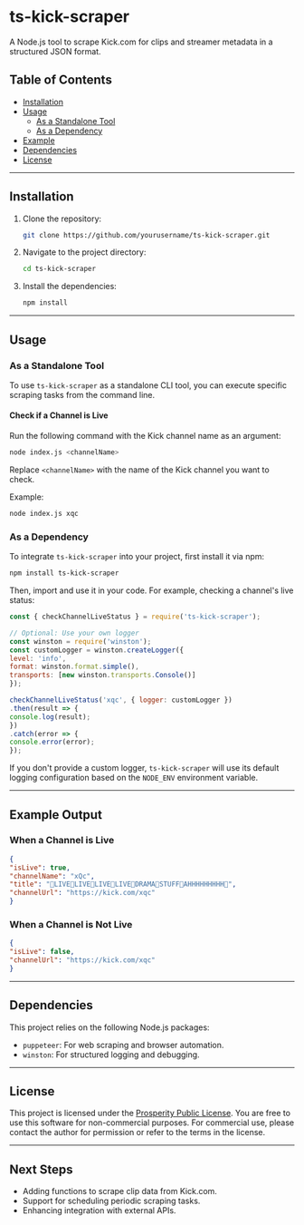# ts-kick-scraper

A Node.js tool to scrape Kick.com for clips and streamer metadata in a structured JSON format.

## Table of Contents
- [Installation](#installation)
- [Usage](#usage)
    - [As a Standalone Tool](#as-a-standalone-tool)
    - [As a Dependency](#as-a-dependency)
- [Example](#example)
- [Dependencies](#dependencies)
- [License](#license)

---

## Installation

1. Clone the repository:
   ```bash
   git clone https://github.com/yourusername/ts-kick-scraper.git
   ```

2. Navigate to the project directory:
   ```bash
   cd ts-kick-scraper
   ```

3. Install the dependencies:
   ```bash
   npm install
   ```

---

## Usage

### As a Standalone Tool

To use `ts-kick-scraper` as a standalone CLI tool, you can execute specific scraping tasks from the command line.

#### Check if a Channel is Live
Run the following command with the Kick channel name as an argument:

```bash
node index.js <channelName>
```

Replace `<channelName>` with the name of the Kick channel you want to check.

Example:
```bash
node index.js xqc
```

### As a Dependency

To integrate `ts-kick-scraper` into your project, first install it via npm:

```bash
npm install ts-kick-scraper
```

Then, import and use it in your code. For example, checking a channel's live status:

```javascript
const { checkChannelLiveStatus } = require('ts-kick-scraper');

// Optional: Use your own logger
const winston = require('winston');
const customLogger = winston.createLogger({
level: 'info',
format: winston.format.simple(),
transports: [new winston.transports.Console()]
});

checkChannelLiveStatus('xqc', { logger: customLogger })
.then(result => {
console.log(result);
})
.catch(error => {
console.error(error);
});
```

If you don't provide a custom logger, `ts-kick-scraper` will use its default logging configuration based on the `NODE_ENV` environment variable.

---

## Example Output

### When a Channel is Live
```json
{
"isLive": true,
"channelName": "xQc",
"title": "🛑LIVE🛑LIVE🛑LIVE🛑LIVE🛑DRAMA🛑STUFF🛑AHHHHHHHHH🛑",
"channelUrl": "https://kick.com/xqc"
}
```

### When a Channel is Not Live
```json
{
"isLive": false,
"channelUrl": "https://kick.com/xqc"
}
```

---

## Dependencies

This project relies on the following Node.js packages:
- `puppeteer`: For web scraping and browser automation.
- `winston`: For structured logging and debugging.

---

## License

This project is licensed under the [Prosperity Public License](./LICENSE). You are free to use this software for non-commercial purposes. For commercial use, please contact the author for permission or refer to the terms in the license.

---

## Next Steps

- Adding functions to scrape clip data from Kick.com.
- Support for scheduling periodic scraping tasks.
- Enhancing integration with external APIs.
